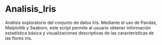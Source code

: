 # Analisis_Iris
Análisis exploratorio del conjunto de datos Iris. Mediante el uso de Pandas, Matplotlib y Seaborn, este script permite al usuario obtener información estadística básica y visualizaciones descriptivas de las características de las flores iris.
